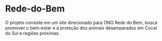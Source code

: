 # Rede-do-Bem

O projeto consiste em um site direcionado para ONG Rede do Bem, busca promover o bem-estar e a proteção dos animais desamparados em Cocal do Sul e regiões próximas.
